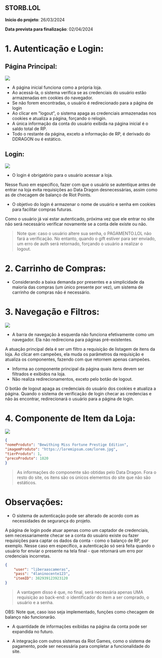 
## STORB.LOL
**Inicio do projeto**: 26/03/2024

**Data prevista para finalização**: 02/04/2024
  
# 1. Autenticação e Login:

## Página Principal:
![](https://i.imgur.com/OJubLwj.jpeg)

- A página inicial funciona como a própria loja.
- Ao acessá-la, o sistema verifica se as credenciais do usuário estão armazenadas em cookies do navegador.
- Se não forem encontradas, o usuário é redirecionado para a página de login
- Ao clicar em "logout", o sistema apaga as credenciais armazenadas nos cookies e atualiza a página, forçando o relogin.
- A única informação da conta do usuário exibida na página inicial é o saldo total de RP.
- Todo o restante da página, exceto a informação de RP, é derivado do DDRAGON ou é estático.


## Login:
![](https://i.imgur.com/sC63uTV.jpeg)
- O login é obrigatório para o usuário acessar a loja.

Nesse fluxo em específico, fazer com que o usuário se autentique antes de entrar na loja evita requisições ao Data Dragon desnecessárias, assim como as de checagem de balanço de Riot Points. 

- O objetivo do login é armazenar o nome de usuário e senha em cookies para facilitar compras futuras.

 Como o usuário já vai estar autenticado, próxima vez que ele entrar no site não será necessário verificar novamente se a conta dele existe ou não. 

> Note que: caso o usuário altere sua senha, o PAGAMENTO.LOL não fará a verificação. No entanto, quando o gift estiver para ser enviado, um erro de auth será retornado, forçando o usuário a realizar o logout.
  

# 2. Carrinho de Compras:
- Considerando a baixa demanda por presentes e a simplicidade da maioria das compras (um único presente por vez), um sistema de carrinho de compras não é necessário.
  
  

# 3. Navegação e Filtros:
![](https://i.imgur.com/HQAM3VJ.jpeg)
- A barra de navegação à esquerda não funciona efetivamente como um navegador. Ela não redireciona para páginas pré-existentes.

A atuação principal dela é ser um filtro a requisição de listagem de itens da loja. Ao clicar em campeões, ela muda os parâmetros da requisição e atualiza os componentes, fazendo com que retornem apenas campeões.

- Informa ao componente principal da página quais itens devem ser filtrados e exibidos na loja.
- Não realiza redirecionamentos, exceto pelo botão de logout.

O botão de logout apaga as credenciais do usuário dos cookies e atualiza a página. Quando o sistema de verificação de login checar as credencias e não às encontrar, redirecionará o usuário para a página de login.

  

# 4. Componente de Item da Loja:
![](https://i.imgur.com/gyBIVQz.png)
```json
{
"nomeProduto": "Bewithing Miss Fortune Prestige Edition",
"imagemProduto": "https://loremipsum.com/lorem.jpg",
"tierProduto": 1,
"precoProduto": 1820
}
```  
> As informações do componente são obtidas pelo Data Dragon. Fora o resto do site, os itens são os únicos elementos do site que não são estáticos.  

# Observações: 

  

- O sistema de autenticação pode ser alterado de acordo com as necessidades de segurança do projeto.

A página de login pode atuar apenas como um captador de credenciais, sem necessariamente checar se a conta do usuário existe ou fazer requisições para captar os dados da conta - como o balanço de RP, por exemplo. Nesse caso em específico, a autenticação só será feita quando o usuário for enviar o presente na tela final - que retornará um erro por credenciais incorretas.
```json
{
	"user": "liberaascameras",
    "pass": "4laninocente123",
    "itemID": 382939123923120
}
```
> A vantagem disso é que, no final, será necessária apenas UMA requisição ao back-end: o identificador do item a ser comprado, o usuário e a senha.

OBS: Note que, caso isso seja implementado, funções como checagem de balanço não funcionarão.

- A quantidade de informações exibidas na página da conta pode ser expandida no futuro.

- A integração com outros sistemas da Riot Games, como o sistema de pagamento, pode ser necessária para completar a funcionalidade do site.
